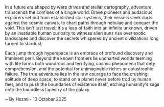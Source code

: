 
In a future era shaped by warp drives and stellar cartography, adventure transcends the confines of a single world. Brave pioneers and audacious explorers set out from established star systems, their vessels sleek darts against the cosmic canvas, to chart paths through nebulae and conquer the void. This isn't just travel; it's a leap of faith into an infinite unknown, driven by an insatiable human curiosity to witness alien suns rise over exotic landscapes and discover the secrets whispered by ancient civilizations long turned to stardust.

Each jump through hyperspace is an embrace of profound discovery and imminent peril. Beyond the known frontiers lie uncharted worlds teeming with life forms both wondrous and terrifying, cosmic phenomena that defy comprehension, and the potential for unimaginable riches or catastrophic failure. The true adventure lies in the raw courage to face the crushing solitude of deep space, to stand on a planet never before trod by human feet, and to push the boundaries of existence itself, etching humanity's saga onto the boundless tapestry of the galaxy.

~ By Hozmi - 13 October 2025
